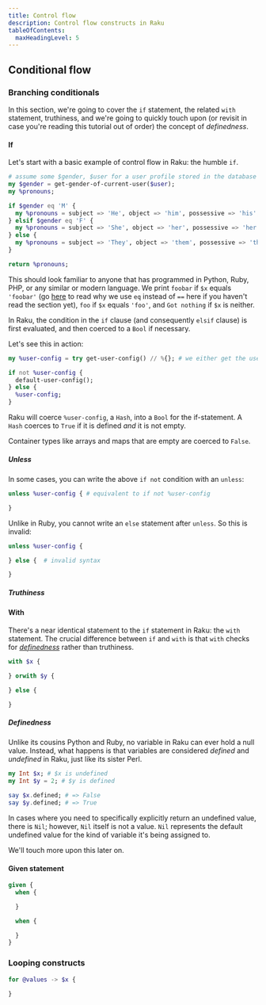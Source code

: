 ```yaml
---
title: Control flow 
description: Control flow constructs in Raku
tableOfContents:
  maxHeadingLevel: 5
---
```


## Conditional flow

### Branching conditionals

In this section, we're going to cover the `if` statement, the related `with` statement, truthiness, and we're going to quickly touch upon (or revisit in case you're reading this tutorial out of order) the concept of *definedness*.

#### If

Let's start with a basic example of control flow in Raku: the humble `if`.

```raku
# assume some $gender, $user for a user profile stored in the database
my $gender = get-gender-of-current-user($user);
my %pronouns;

if $gender eq 'M' {
  my %pronouns = subject => 'He', object => 'him', possessive => 'his';
} elsif $gender eq 'F' {
  my %pronouns = subject => 'She', object => 'her', possessive => 'her';
} else {
  my %pronouns = subject => 'They', object => 'them', possessive => 'their';
}

return %pronouns;
```

This should look familiar to anyone that has programmed in Python, Ruby, PHP, or any similar or modern language. We print `foobar` if `$x` equals `'foobar'` (go [here](#) to read why we use `eq` instead of `==` here if you haven't read the section yet), `foo` if `$x` equals `'foo'`, and `Got nothing` if `$x` is neither.

In Raku, the condition in the `if` clause (and consequently `elsif` clause) is first evaluated, and then coerced to a `Bool` if necessary.

Let's see this in action:

```raku
my %user-config = try get-user-config() // %{}; # we either get the user config or we substitute with an empty Hash.

if not %user-config {
  default-user-config();
} else {
  %user-config;
}
```

Raku will coerce `%user-config`, a `Hash`, into a `Bool` for the if-statement. A `Hash` coerces to `True` if it is defined *and* it is not empty.

Container types like arrays and maps that are empty are coerced to `False`.

##### Unless

In some cases, you can write the above `if not` condition with an `unless`:

```raku
unless %user-config { # equivalent to if not %user-config

}
```

Unlike in Ruby, you cannot write an `else` statement after `unless`. So this is invalid:

```raku
unless %user-config { 

} else {  # invalid syntax

}
```

##### Truthiness

#### With

There's a near identical statement to the `if` statement in Raku: the `with` statement. The crucial difference between `if` and `with` is that `with` checks for [*definedness*](#) rather than truthiness.

```raku
with $x {

} orwith $y {

} else {

}

```

##### Definedness

Unlike its cousins Python and Ruby, no variable in Raku can ever hold a null value. Instead, what happens is that variables are considered *defined* and *undefined* in Raku, just like its sister Perl.

```raku
my Int $x; # $x is undefined
my Int $y = 2; # $y is defined

say $x.defined; # => False
say $y.defined; # => True
```

In cases where you need to specifically explicitly return an undefined value, there is `Nil`; however, `Nil` itself is not a value. `Nil` represents the default undefined value for the kind of variable it's being assigned to.

We'll touch more upon this later on.

#### Given statement

```raku
given {
  when {

  }

  when {

  }
}
```

### Looping constructs

```raku
for @values -> $x {

}
```